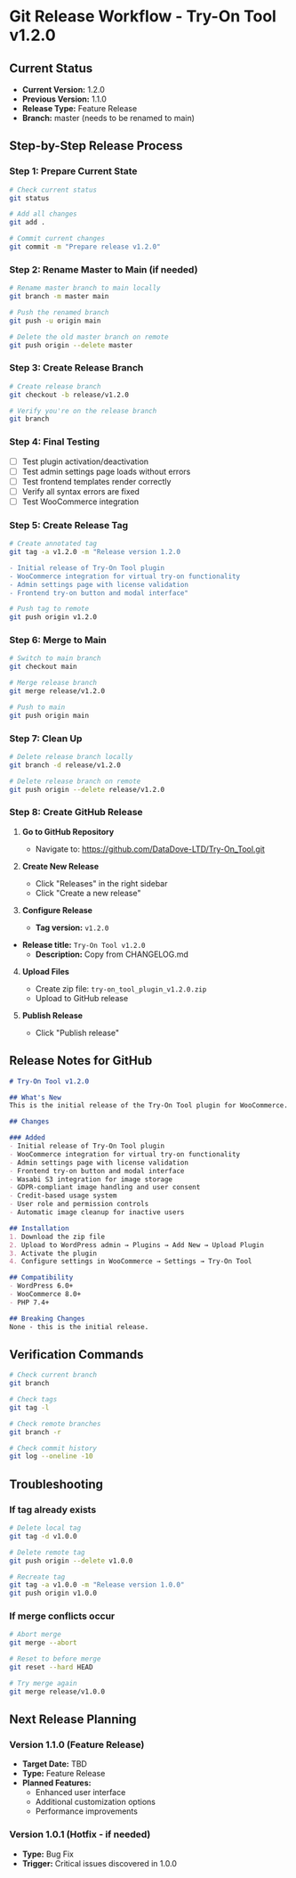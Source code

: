 # Git Release Workflow - Try-On Tool v1.2.0

## Current Status
- **Current Version:** 1.2.0
- **Previous Version:** 1.1.0
- **Release Type:** Feature Release
- **Branch:** master (needs to be renamed to main)

## Step-by-Step Release Process

### Step 1: Prepare Current State
```bash
# Check current status
git status

# Add all changes
git add .

# Commit current changes
git commit -m "Prepare release v1.2.0"
```

### Step 2: Rename Master to Main (if needed)
```bash
# Rename master branch to main locally
git branch -m master main

# Push the renamed branch
git push -u origin main

# Delete the old master branch on remote
git push origin --delete master
```

### Step 3: Create Release Branch
```bash
# Create release branch
git checkout -b release/v1.2.0

# Verify you're on the release branch
git branch
```

### Step 4: Final Testing
- [ ] Test plugin activation/deactivation
- [ ] Test admin settings page loads without errors
- [ ] Test frontend templates render correctly
- [ ] Verify all syntax errors are fixed
- [ ] Test WooCommerce integration

### Step 5: Create Release Tag
```bash
# Create annotated tag
git tag -a v1.2.0 -m "Release version 1.2.0

- Initial release of Try-On Tool plugin
- WooCommerce integration for virtual try-on functionality
- Admin settings page with license validation
- Frontend try-on button and modal interface"

# Push tag to remote
git push origin v1.2.0
```

### Step 6: Merge to Main
```bash
# Switch to main branch
git checkout main

# Merge release branch
git merge release/v1.2.0

# Push to main
git push origin main
```

### Step 7: Clean Up
```bash
# Delete release branch locally
git branch -d release/v1.2.0

# Delete release branch on remote
git push origin --delete release/v1.2.0
```

### Step 8: Create GitHub Release

1. **Go to GitHub Repository**
   - Navigate to: https://github.com/DataDove-LTD/Try-On_Tool.git

2. **Create New Release**
   - Click "Releases" in the right sidebar
   - Click "Create a new release"

3. **Configure Release**
   - **Tag version:** `v1.2.0`
- **Release title:** `Try-On Tool v1.2.0`
   - **Description:** Copy from CHANGELOG.md

4. **Upload Files**
   - Create zip file: `try-on_tool_plugin_v1.2.0.zip`
   - Upload to GitHub release

5. **Publish Release**
   - Click "Publish release"

## Release Notes for GitHub

```markdown
# Try-On Tool v1.2.0

## What's New
This is the initial release of the Try-On Tool plugin for WooCommerce.

## Changes

### Added
- Initial release of Try-On Tool plugin
- WooCommerce integration for virtual try-on functionality
- Admin settings page with license validation
- Frontend try-on button and modal interface
- Wasabi S3 integration for image storage
- GDPR-compliant image handling and user consent
- Credit-based usage system
- User role and permission controls
- Automatic image cleanup for inactive users

## Installation
1. Download the zip file
2. Upload to WordPress admin → Plugins → Add New → Upload Plugin
3. Activate the plugin
4. Configure settings in WooCommerce → Settings → Try-On Tool

## Compatibility
- WordPress 6.0+
- WooCommerce 8.0+
- PHP 7.4+

## Breaking Changes
None - this is the initial release.
```

## Verification Commands

```bash
# Check current branch
git branch

# Check tags
git tag -l

# Check remote branches
git branch -r

# Check commit history
git log --oneline -10
```

## Troubleshooting

### If tag already exists
```bash
# Delete local tag
git tag -d v1.0.0

# Delete remote tag
git push origin --delete v1.0.0

# Recreate tag
git tag -a v1.0.0 -m "Release version 1.0.0"
git push origin v1.0.0
```

### If merge conflicts occur
```bash
# Abort merge
git merge --abort

# Reset to before merge
git reset --hard HEAD

# Try merge again
git merge release/v1.0.0
```

## Next Release Planning

### Version 1.1.0 (Feature Release)
- **Target Date:** TBD
- **Type:** Feature Release
- **Planned Features:**
  - Enhanced user interface
  - Additional customization options
  - Performance improvements

### Version 1.0.1 (Hotfix - if needed)
- **Type:** Bug Fix
- **Trigger:** Critical issues discovered in 1.0.0 